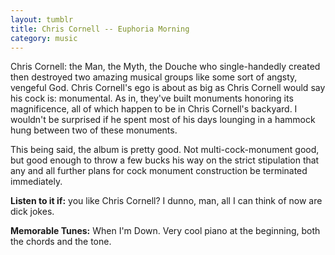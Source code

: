 ```yaml
---
layout: tumblr
title: Chris Cornell -- Euphoria Morning
category: music
---
```


Chris Cornell&#58; the Man, the Myth, the Douche who single-handedly created then destroyed two amazing musical groups like some sort of angsty, vengeful God. Chris Cornell's ego is about as big as Chris Cornell would say his cock is: monumental. As in, they've built monuments honoring its magnificence, all of which happen to be in Chris Cornell's backyard. I wouldn't be surprised if he spent most of his days lounging in a hammock hung between two of these monuments.

This being said, the album is pretty good. Not multi-cock-monument good, but good enough to throw a few bucks his way on the strict stipulation that any and all further plans for cock monument construction be terminated immediately.

**Listen to it if:** you like Chris Cornell? I dunno, man, all I can think of now are dick jokes.

**Memorable Tunes:** When I'm Down. Very cool piano at the beginning, both the chords and the tone.
